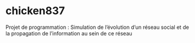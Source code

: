 # chicken837
Projet de programmation : Simulation de l’évolution d’un réseau social et de la propagation de l’information au sein de ce réseau
